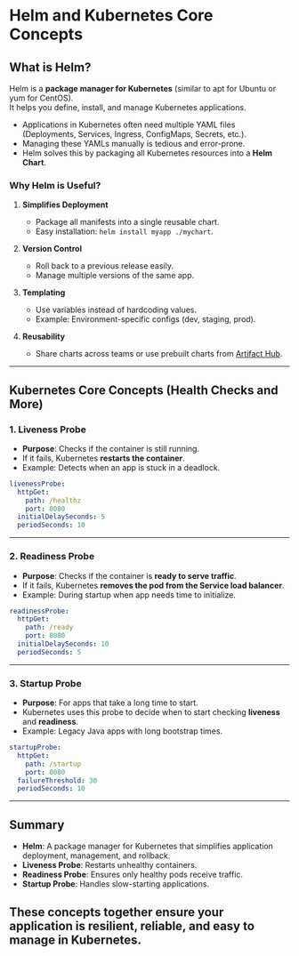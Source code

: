 # Helm and Kubernetes Core Concepts

## What is Helm?

Helm is a **package manager for Kubernetes** (similar to apt for Ubuntu or yum for CentOS).  
It helps you define, install, and manage Kubernetes applications.

- Applications in Kubernetes often need multiple YAML files (Deployments, Services, Ingress, ConfigMaps, Secrets, etc.).
- Managing these YAMLs manually is tedious and error-prone.
- Helm solves this by packaging all Kubernetes resources into a **Helm Chart**.

### Why Helm is Useful?
1. **Simplifies Deployment**  
   - Package all manifests into a single reusable chart.
   - Easy installation: `helm install myapp ./mychart`.

2. **Version Control**  
   - Roll back to a previous release easily.
   - Manage multiple versions of the same app.

3. **Templating**  
   - Use variables instead of hardcoding values.
   - Example: Environment-specific configs (dev, staging, prod).

4. **Reusability**  
   - Share charts across teams or use prebuilt charts from [Artifact Hub](https://artifacthub.io/).

---

## Kubernetes Core Concepts (Health Checks and More)

### 1. Liveness Probe
- **Purpose**: Checks if the container is still running.  
- If it fails, Kubernetes **restarts the container**.  
- Example: Detects when an app is stuck in a deadlock.

```yaml
livenessProbe:
  httpGet:
    path: /healthz
    port: 8080
  initialDelaySeconds: 5
  periodSeconds: 10
```

---

### 2. Readiness Probe
- **Purpose**: Checks if the container is **ready to serve traffic**.  
- If it fails, Kubernetes **removes the pod from the Service load balancer**.  
- Example: During startup when app needs time to initialize.

```yaml
readinessProbe:
  httpGet:
    path: /ready
    port: 8080
  initialDelaySeconds: 10
  periodSeconds: 5
```

---

### 3. Startup Probe
- **Purpose**: For apps that take a long time to start.  
- Kubernetes uses this probe to decide when to start checking **liveness** and **readiness**.  
- Example: Legacy Java apps with long bootstrap times.

```yaml
startupProbe:
  httpGet:
    path: /startup
    port: 8080
  failureThreshold: 30
  periodSeconds: 10
```

---

## Summary

- **Helm**: A package manager for Kubernetes that simplifies application deployment, management, and rollback.
- **Liveness Probe**: Restarts unhealthy containers.
- **Readiness Probe**: Ensures only healthy pods receive traffic.
- **Startup Probe**: Handles slow-starting applications.

These concepts together ensure your application is **resilient, reliable, and easy to manage** in Kubernetes.
---
